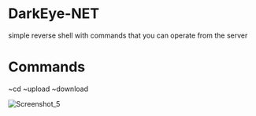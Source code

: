 # DarkEye-NET
simple reverse shell with commands that you can operate from the server

# Commands

~cd
~upload
~download


![Screenshot_5](https://github.com/Skull6000/DarkEye-NET/assets/98511420/d2823259-55e3-4d1a-a7fe-9051b9ea68e8)

